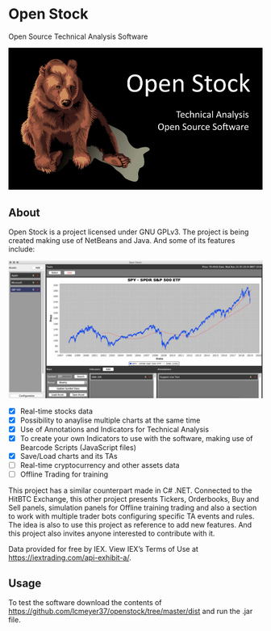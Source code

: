 # Open Stock
Open Source Technical Analysis Software

![1.0a](sblogo.png)

## About
Open Stock is a project licensed under GNU GPLv3. The project is being created making use of NetBeans and Java. And some of its features include:

![1.0a](openstock02012019.jpg)

- [x] Real-time stocks data
- [x] Possibility to anaylise multiple charts at the same time
- [x] Use of Annotations and Indicators for Technical Analysis
- [x] To create your own Indicators to use with the software, making use of Bearcode Scripts (JavaScript files)
- [x] Save/Load charts and its TAs
- [ ] Real-time cryptocurrency and other assets data
- [ ] Offline Trading for training

This project has a similar counterpart made in C# .NET. Connected to the HitBTC Exchange, this other project presents Tickers, Orderbooks, Buy and Sell panels, simulation panels for Offline training trading and also a section to work with multiple trader bots configuring specific TA events and rules. The idea is also to use this project as reference to add new features. And this project also invites anyone interested to contribute with it.

Data provided for free by IEX. View IEX’s Terms of Use at https://iextrading.com/api-exhibit-a/.

## Usage
To test the software download the contents of https://github.com/lcmeyer37/openstock/tree/master/dist and run the .jar file.
